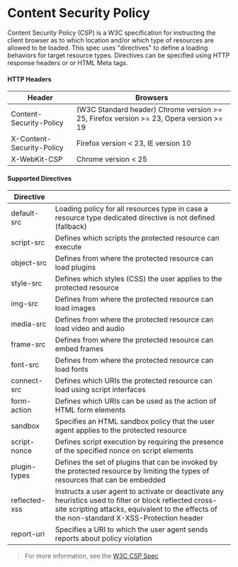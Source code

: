 # Content Security Policy

Content Security Policy (CSP) is a W3C specification for instructing the client browser as to which location and/or which type of resources are allowed to be loaded. This spec uses "directives" to define a loading behaviors for target resource types. Directives can be specified using HTTP response headers or or HTML Meta tags.

#### HTTP Headers
| Header                    | Browsers                                                                               |
| ------------------------- | -------------------------------------------------------------------------------------- |
| Content-Security-Policy   | (W3C Standard header) Chrome version >= 25, Firefox version >= 23, Opera version >= 19 |
| X-Content-Security-Policy | Firefox version < 23, IE version 10                                                    |
| X-WebKit-CSP              | Chrome version < 25                                                                    |


#### Supported Directives
| Directive     | |
|---------------|--------------------------|
| default-src   | Loading policy for all resources type in case a resource type dedicated directive is not defined (fallback) |
| script-src    | Defines which scripts the protected resource can execute |
| object-src    | Defines from where the protected resource can load plugins |
| style-src     | Defines which styles (CSS) the user applies to the protected resource |
| img-src       | Defines from where the protected resource can load images |
| media-src     | Defines from where the protected resource can load video and audio |
| frame-src     | Defines from where the protected resource can embed frames |
| font-src      | Defines from where the protected resource can load fonts |
| connect-src   | Defines which URIs the protected resource can load using script interfaces |
| form-action   | Defines which URIs can be used as the action of HTML form elements |
| sandbox       | Specifies an HTML sandbox policy that the user agent applies to the protected resource |
| script-nonce  | Defines script execution by requiring the presence of the specified nonce on script elements |
| plugin-types  | Defines the set of plugins that can be invoked by the protected resource by limiting the types of resources that can be embedded |
| reflected-xss | Instructs a user agent to activate or deactivate any heuristics used to filter or block reflected cross-site scripting attacks, equivalent to the effects of the non-standard X-XSS-Protection header |
| report-uri    | Specifies a URI to which the user agent sends reports about policy violation |

> For more information, see the [W3C CSP Spec](https://w3c.github.io/webappsec/specs/content-security-policy/)





<docmeta name="displayName" value="Content Security Policy">

